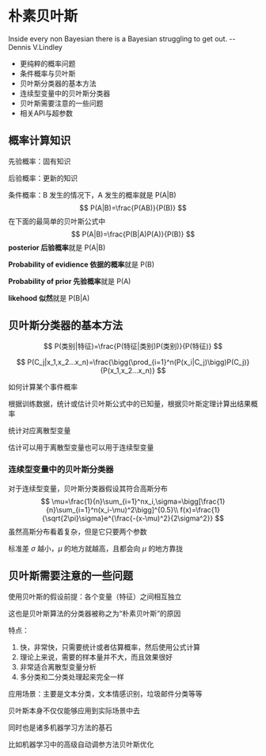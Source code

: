 # 朴素贝叶斯

Inside every non Bayesian there is a Bayesian struggling to get out. -- Dennis V.Lindley

- 更纯粹的概率问题
- 条件概率与贝叶斯
- 贝叶斯分类器的基本方法
- 连续型变量中的贝叶斯分类器 
- 贝叶斯需要注意的一些问题
- 相关API与超参数

## 概率计算知识

先验概率：固有知识

后验概率：更新的知识

条件概率：B 发生的情况下，A 发生的概率就是 P(A|B)
$$
P(A|B)=\frac{P(AB)}{P(B)}
$$
在下面的最简单的贝叶斯公式中
$$
P(A|B)=\frac{P(B|A)P(A)}{P(B)}
$$
**posterior 后验概率**就是 P(A|B)

**Probability of evidience 依据的概率**就是 P(B)

**Probability of prior 先验概率**就是 P(A)

**likehood 似然**就是 P(B|A)

## 贝叶斯分类器的基本方法

$$
P(类别|特征)=\frac{P(特征|类别)P(类别)}{P(特征)}
$$

$$
P(C_j|x_1,x_2...x_n)=\frac{\bigg(\prod_{i=1}^n(P(x_i|C_j)\bigg)P(C_j)}{P(x_1,x_2...x_n)}
$$

如何计算某个事件概率

根据训练数据，统计或估计贝叶斯公式中的已知量，根据贝叶斯定理计算出结果概率

统计对应离散型变量

估计可以用于离散型变量也可以用于连续型变量

### 连续型变量中的贝叶斯分类器

对于连续型变量，贝叶斯分类器假设其符合高斯分布
$$
\mu=\frac{1}{n}\sum_{i=1}^nx_i,\sigma=\bigg[\frac{1}{n}\sum_{i=1}^n(x_i-\mu)^2\bigg]^{0.5}\\
f(x)=\frac{1}{\sqrt{2\pi}\sigma}e^{\frac{-(x-\mu)^2}{2\sigma^2}}
$$
虽然高斯分布看着复杂，但是它只要两个参数

标准差 $\sigma$ 越小，$\mu$ 的地方就越高，且都会向 $\mu$ 的地方靠拢

## 贝叶斯需要注意的一些问题

使用贝叶斯的假设前提：各个变量（特征）之间相互独立

这也是贝叶斯算法的分类器被称之为“朴素贝叶斯”的原因

特点：

1. 快，非常快，只需要统计或者估算概率，然后使用公式计算
2. 理论上来说，需要的样本量并不大，而且效果很好
3. 非常适合离散型变量分析
4. 多分类和二分类处理起来完全一样

应用场景：主要是文本分类，文本情感识别，垃圾邮件分类等等

贝叶斯本身不仅仅能够应用到实际场景中去

同时也是诸多机器学习方法的基石

比如机器学习中的高级自动调参方法贝叶斯优化

